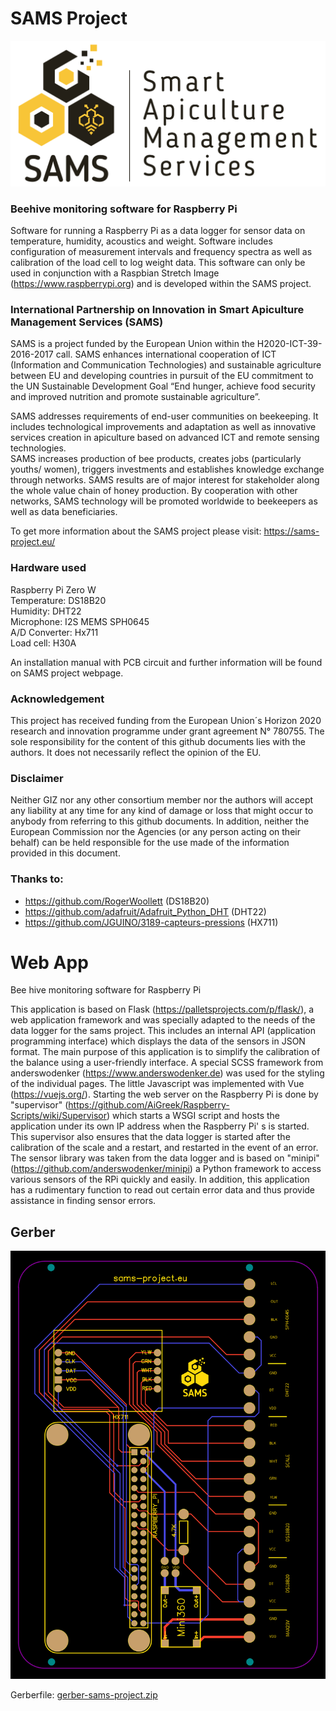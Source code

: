 # SAMS Project
![Sams Project](sams_logo.png "Sams Project")
### Beehive monitoring software for Raspberry Pi
Software for running a Raspberry Pi as a data logger for sensor data on temperature, humidity, acoustics and weight. Software includes configuration of measurement intervals and frequency spectra as well as calibration of the load cell to log weight data. This software can only be used in conjunction with a Raspbian Stretch Image (https://www.raspberrypi.org) and is developed within the SAMS project. 

### International Partnership on Innovation in Smart Apiculture Management Services (SAMS)
SAMS is a project funded by the European Union within the H2020-ICT-39-2016-2017 call. SAMS enhances international cooperation of ICT (Information and Communication Technologies) and sustainable agriculture between EU and developing countries in pursuit of the EU commitment to the UN Sustainable Development Goal “End hunger, achieve food security and improved nutrition and promote sustainable agriculture”.

SAMS addresses requirements of end-user communities on beekeeping. It includes technological improvements and adaptation as well as innovative services creation in apiculture based on advanced ICT and remote sensing technologies.  
SAMS increases production of bee products, creates jobs (particularly youths/ women), triggers investments and establishes knowledge exchange through networks. SAMS results are of major interest for stakeholder along the whole value chain of honey production. By cooperation with other networks, SAMS technology will be promoted worldwide to beekeepers as well as data beneficiaries.

To get more information about the SAMS project please visit: https://sams-project.eu/

### Hardware used
Raspberry Pi Zero W  
Temperature: DS18B20  
Humidity: DHT22  
Microphone: I2S MEMS SPH0645  
A/D Converter: Hx711  
Load cell: H30A

An installation manual with PCB circuit and further information will be found on SAMS project webpage.

### Acknowledgement
This project has received funding from the European Union´s Horizon 2020 research and innovation programme under grant agreement N° 780755. The sole responsibility for the content of this github documents lies with the authors. It does not necessarily reflect the opinion of the EU.

### Disclaimer
Neither GIZ nor any other consortium member nor the authors will accept any liability at any time for any kind of damage or loss that might occur to anybody from referring to this github documents. In addition, neither the European Commission nor the Agencies (or any person acting on their behalf) can be held responsible for the use made of the information provided in this document.

### Thanks to:
- https://github.com/RogerWoollett (DS18B20)
- https://github.com/adafruit/Adafruit_Python_DHT (DHT22)
- https://github.com/JGUINO/3189-capteurs-pressions (HX711)


# Web App
Bee hive monitoring software for Raspberry Pi

This application is based on Flask (https://palletsprojects.com/p/flask/), a web application framework and was specially adapted to the needs of the data logger for the sams project. This includes an internal API (application programming interface) which displays the data of the sensors in JSON format. The main purpose of this application is to simplify the calibration of the balance using a user-friendly interface. A special SCSS framework from anderswodenker (https://www.anderswodenker.de) was used for the styling of the individual pages. The little Javascript was implemented with Vue (https://vuejs.org/). Starting the web server on the Raspberry Pi is done by "supervisor" (https://github.com/AiGreek/Raspberry-Scripts/wiki/Supervisor) which starts a WSGI script and hosts the application under its own IP address when the Raspberry Pi' s is started. This supervisor also ensures that the data logger is started after the calibration of the scale and a restart, and restarted in the event of an error. The sensor library was taken from the data logger and is based on "minipi" (https://github.com/anderswodenker/minipi) a Python framework to access various sensors of the RPi quickly and easily. In addition, this application has a rudimentary function to read out certain error data and thus provide assistance in finding sensor errors.


## Gerber

![gerber Preview](sams-project-gerber.png "gerber front view")

Gerberfile: 
[gerber-sams-project.zip](gerber-sams-project.zip)
